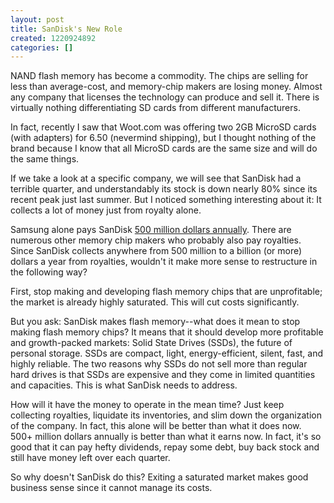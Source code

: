 ```yaml
---
layout: post
title: SanDisk's New Role
created: 1220924892
categories: []
---
```

NAND flash memory has become a commodity. The chips are selling for less than average-cost, and memory-chip makers are losing money. Almost any company that licenses the technology can produce and sell it. There is virtually nothing differentiating SD cards from different manufacturers.

In fact, recently I saw that Woot.com was offering two 2GB MicroSD cards (with adapters) for 6.50 (nevermind shipping), but I thought nothing of the brand because I know that all MicroSD cards are the same size and will do the same things.

If we take a look at a specific company, we will see that SanDisk had a terrible quarter, and understandably its stock is down nearly 80% since its recent peak just last summer. But I noticed something interesting about it: It collects a lot of money just from royalty alone.

Samsung alone pays SanDisk <a href="http://www.bizjournals.com/austin/stories/2008/09/08/daily9.html" rel="external">500 million dollars annually</a>. There are numerous other memory chip makers who probably also pay royalties. Since SanDisk collects anywhere from 500 million to a billion (or more) dollars a year from royalties, wouldn't it make more sense to restructure in the following way?

First, stop making and developing flash memory chips that are unprofitable; the market is already highly saturated. This will cut costs significantly.

But you ask: SanDisk makes flash memory--what does it mean to stop making flash memory chips? It means that it should develop more profitable and growth-packed markets: Solid State Drives (SSDs), the future of personal storage. SSDs are compact, light, energy-efficient, silent, fast, and highly reliable. The two reasons why SSDs do not sell more than regular hard drives is that SSDs are expensive and they come in limited quantities and capacities. This is what SanDisk needs to address.

How will it have the money to operate in the mean time? Just keep collecting royalties, liquidate its inventories, and slim down the organization of the company. In fact, this alone will be better than what it does now. 500+ million dollars annually is better than what it earns now. In fact, it's so good that it can pay hefty dividends, repay some debt, buy back stock and still have money left over each quarter.

So why doesn't SanDisk do this? Exiting a saturated market makes good business sense since it cannot manage its costs.
